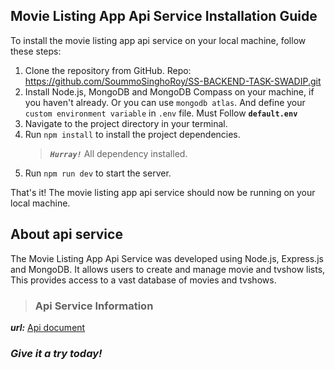 ## Movie Listing App Api Service Installation Guide

To install the movie listing app api service on your local machine, follow these steps:

1. Clone the repository from GitHub. Repo: https://github.com/SoummoSinghoRoy/SS-BACKEND-TASK-SWADIP.git
2. Install Node.js, MongoDB and MongoDB Compass on your machine, if you haven't already. Or you can use `mongodb atlas`. And define your `custom environment variable` in `.env` file. Must Follow **`default.env`**
3. Navigate to the project directory in your terminal.
4. Run `npm install` to install the project dependencies.
    > ***`Hurray!`*** All dependency installed.
5. Run `npm run dev` to start the server.

That's it! The movie listing app api service should now be running on your local machine.

## About api service

The Movie Listing App Api Service was developed using Node.js, Express.js and MongoDB. It allows users to create and manage movie and tvshow lists, This provides access to a vast database of movies and tvshows.

> ### Api Service Information
***url:*** [Api document](https://github.com/SoummoSinghoRoy/SS-BACKEND-TASK-SWADIP/blob/main/document/api_document.md)

### *Give it a try today!*